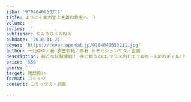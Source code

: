 ```yaml
---
isbn: '9784040653211'
title: ようこそ実力至上主義の教室へ　７
volume: ''
series: ''
publisher: ＫＡＤＯＫＡＷＡ
pubdate: '2018-11-21'
cover: 'https://cover.openbd.jp/9784040653211.jpg'
author: 一乃ゆゆ／著 衣笠彰梧／原著 トモセシュンサク／企画
description: 新たな試験開始！ 共に戦うのは…クラス内ヒエラルキーTOPのギャル!?
price: '550'
genre: ''
target: 雑誌扱い
format: コミック
content: コミックス・劇画

---
```


